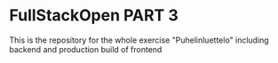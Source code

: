 # FullStackOpen PART 3
This is the repository for the whole exercise "Puhelinluettelo" including backend and production build of frontend

